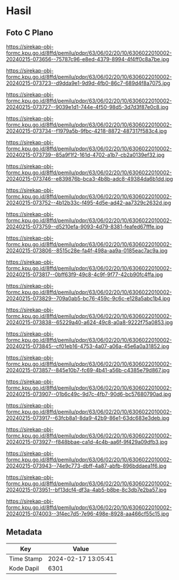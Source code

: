 # Hasil

## Foto C Plano

https://sirekap-obj-formc.kpu.go.id/8ffd/pemilu/pdpr/63/06/02/20/10/6306022010002-20240215-073656--75787c96-e8ed-4379-8994-4f4ff0c8a7be.jpg

https://sirekap-obj-formc.kpu.go.id/8ffd/pemilu/pdpr/63/06/02/20/10/6306022010002-20240215-073723--d9dda9e1-9d9d-4fb0-86c7-689d4f8a7075.jpg

https://sirekap-obj-formc.kpu.go.id/8ffd/pemilu/pdpr/63/06/02/20/10/6306022010002-20240215-073727--9039e1d1-744e-4f50-98d5-3d7d3f87e0c8.jpg

https://sirekap-obj-formc.kpu.go.id/8ffd/pemilu/pdpr/63/06/02/20/10/6306022010002-20240215-073734--f1979a5b-9fbc-4218-8872-487317f583c4.jpg

https://sirekap-obj-formc.kpu.go.id/8ffd/pemilu/pdpr/63/06/02/20/10/6306022010002-20240215-073739--85a9f1f2-161d-4702-a1b7-cb2a0139ef32.jpg

https://sirekap-obj-formc.kpu.go.id/8ffd/pemilu/pdpr/63/06/02/20/10/6306022010002-20240215-073746--e839876b-bca3-4b8b-adc8-49384da6b1dd.jpg

https://sirekap-obj-formc.kpu.go.id/8ffd/pemilu/pdpr/63/06/02/20/10/6306022010002-20240215-073752--4b12b33c-f495-4d5e-ad42-aa7329c2632d.jpg

https://sirekap-obj-formc.kpu.go.id/8ffd/pemilu/pdpr/63/06/02/20/10/6306022010002-20240215-073759--d5210efa-9093-4d79-8381-feafed67fffe.jpg

https://sirekap-obj-formc.kpu.go.id/8ffd/pemilu/pdpr/63/06/02/20/10/6306022010002-20240215-073806--8515c28e-fa4f-498a-aa9a-0185eac7ac9a.jpg

https://sirekap-obj-formc.kpu.go.id/8ffd/pemilu/pdpr/63/06/02/20/10/6306022010002-20240215-073817--0bff63f9-49c8-4c9f-9f77-42cb90fc4ffa.jpg

https://sirekap-obj-formc.kpu.go.id/8ffd/pemilu/pdpr/63/06/02/20/10/6306022010002-20240215-073829--709a0ab5-bc76-459c-9c6c-e128a5abc1b4.jpg

https://sirekap-obj-formc.kpu.go.id/8ffd/pemilu/pdpr/63/06/02/20/10/6306022010002-20240215-073838--65229a40-a624-49c8-a0a8-9222f75a0853.jpg

https://sirekap-obj-formc.kpu.go.id/8ffd/pemilu/pdpr/63/06/02/20/10/6306022010002-20240215-073845--cf01eb16-4753-4a07-a06a-45e6a0a31852.jpg

https://sirekap-obj-formc.kpu.go.id/8ffd/pemilu/pdpr/63/06/02/20/10/6306022010002-20240215-073857--845e10b7-fc69-4b41-a56b-c4385e79d867.jpg

https://sirekap-obj-formc.kpu.go.id/8ffd/pemilu/pdpr/63/06/02/20/10/6306022010002-20240215-073907--01b6c49c-9d7c-4fb7-90d6-bc57680790ad.jpg

https://sirekap-obj-formc.kpu.go.id/8ffd/pemilu/pdpr/63/06/02/20/10/6306022010002-20240215-073917--63fcb8a1-8da9-42b9-86e1-63dc683e3deb.jpg

https://sirekap-obj-formc.kpu.go.id/8ffd/pemilu/pdpr/63/06/02/20/10/6306022010002-20240215-073927--f848bbae-ca1d-4c4b-aa6f-9f429a09dfb3.jpg

https://sirekap-obj-formc.kpu.go.id/8ffd/pemilu/pdpr/63/06/02/20/10/6306022010002-20240215-073943--74e9c773-dbff-4a87-abfb-896bddaea1f6.jpg

https://sirekap-obj-formc.kpu.go.id/8ffd/pemilu/pdpr/63/06/02/20/10/6306022010002-20240215-073951--bf13dcf4-df3a-4ab5-b8be-8c3db7e2ba57.jpg

https://sirekap-obj-formc.kpu.go.id/8ffd/pemilu/pdpr/63/06/02/20/10/6306022010002-20240215-074003--3f4ec7d5-7e96-498e-8928-aa466cf55c15.jpg


## Metadata

| Key        | Value               |
| ---------- | ------------------- |
| Time Stamp | 2024-02-17 13:05:41 |
| Kode Dapil | 6301                |



